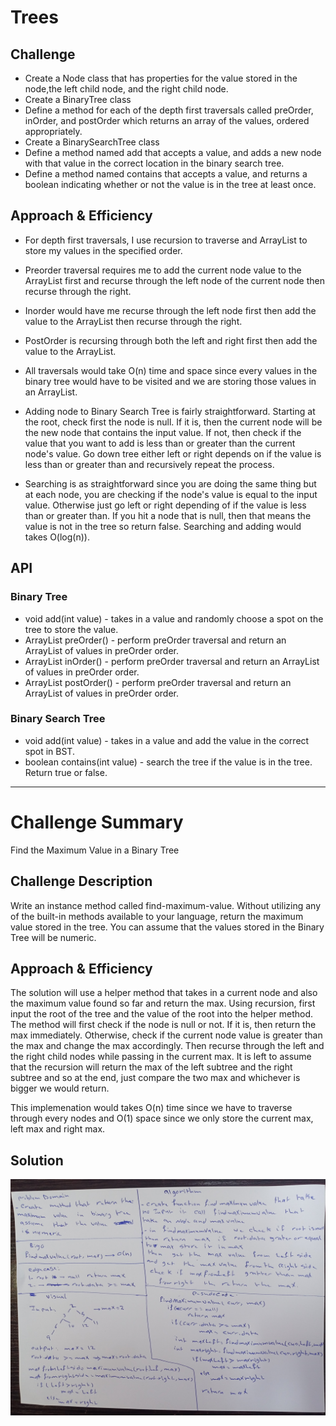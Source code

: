# Trees


## Challenge
- Create a Node class that has properties for the value stored in the node,the left child node, and the right child node.
- Create a BinaryTree class
- Define a method for each of the depth first traversals called preOrder, inOrder, and postOrder which returns an array of the values, ordered appropriately.
- Create a BinarySearchTree class
- Define a method named add that accepts a value, and adds a new node with that value in the correct location in the binary search tree.
- Define a method named contains that accepts a value, and returns a boolean indicating whether or not the value is in the tree at least once.
## Approach & Efficiency
- For depth first traversals, I use recursion to traverse and ArrayList to store my values in the specified order. 
- Preorder traversal requires me to add the current node value to the ArrayList first and recurse through the left node of the current node then recurse through the right. 
- Inorder would have me recurse through the left node first then add the value to the ArrayList then recurse through the right. 
- PostOrder is recursing through both the left and right first then add the value to the ArrayList. 
- All traversals would take O(n) time and space since every values in the binary tree would have to be visited and we are storing those values in an ArrayList.

- Adding node to Binary Search Tree is fairly straightforward. Starting at the root, check first the node is null. If it is, then the current node will be the new node that contains the input value. If not, then check if the value that you want to add is less than or greater than the current node's value. Go down tree either left or right depends on if the value is less than or greater than and recursively repeat the process.

- Searching is as straightforward since you are doing the same thing but at each node, you are checking if the node's value is equal to the input value. Otherwise just go left or right depending of if the value is less than or greater than. If you hit a node that is null, then that means the value is not in the tree so return false. Searching and adding would takes O(log(n)).
## API
### Binary Tree

- void add(int value) - takes in a value and randomly choose a spot on the tree to store the value.
- ArrayList<Integer> preOrder() - perform preOrder traversal and return an ArrayList of values in preOrder order.
- ArrayList<Integer> inOrder() - perform preOrder traversal and return an ArrayList of values in preOrder order.
- ArrayList<Integer> postOrder() - perform preOrder traversal and return an ArrayList of values in preOrder order.

### Binary Search Tree

- void add(int value) - takes in a value and add the value in the correct spot in BST.
- boolean contains(int value) - search the tree if the value is in the tree. Return true or false.

*******************************************************************************************

# Challenge Summary
<!-- Short summary or background information -->
Find the Maximum Value in a Binary Tree
## Challenge Description
<!-- Description of the challenge -->
Write an instance method called find-maximum-value. Without utilizing any of the built-in methods available to your language, return the maximum value stored in the tree. You can assume that the values stored in the Binary Tree will be numeric.

## Approach & Efficiency
<!-- What approach did you take? Why? What is the Big O space/time for this approach? -->
The solution will use a helper method that takes in a current node and also the maximum value found so far and return the max. Using recursion, first input the root of the tree and the value of the root into the helper method. The method will first check if the node is null or not. If it is, then return the max immediately. Otherwise, check if the current node value is greater than the max and change the max accordingly. Then recurse through the left and the right child nodes while passing in the current max. It is left to assume that the recursion will return the max of the left subtree and the right subtree and so at the end, just compare the two max and whichever is bigger we would return.

This implemenation would takes O(n) time since we have to traverse through every nodes and O(1) space since we only store the current max, left max and right max.

## Solution
<!-- Embedded whiteboard image -->
 ![images](./assets/max.jpg)